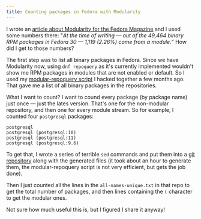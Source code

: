 ```yaml
---
title: Counting packages in Fedora with Modularity
---
```


I wrote an [article about Modularity for the Fedora Magazine](https://fedoramagazine.org/installing-alternative-rpm-versions-in-fedora/) and I used some numbers there: "*At the time of writing — out of the 49,464 binary RPM packages in Fedora 30 — 1,119 (2.26%) come from a module.*" How did I get to those numbers?

The first step was to list all binary packages in Fedora. Since we have Modularity now, using `dnf repoquery` as it's currently implemented wouldn't show me RPM packages in modules that are not enabled or default. So I used my [modular-repoquery script](https://github.com/asamalik/modular-repoquery) I hacked together a few months ago. That gave me a list of all binary packages in the repositories.

What I want to count? I want to cound every package (by package name) just once — just the lates version. That's one for the non-modular repository, and then one for every module stream. So for example, I counted four `postgresql` packages:

```
postgresql
postgresql (postgresql:10)
postgresql (postgresql:11)
postgresql (postgresql:9.6)
```

To get that, I wrote a series of terrible `sed` commands and put them into a [git repository](https://github.com/asamalik/counting-fedora-packages) along with the generated files (it took about an hour to generate them, the modular-repoquery script is not very efficient, but gets the job done).

Then I just counted all the lines in the `all-names-unique.txt` in that repo to get the total number of packages, and then lines containing the `(` character to get the modular ones.

Not sure how much useful this is, but I figured I share it anyway!
